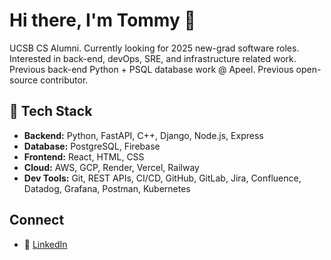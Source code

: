 # Hi there, I'm Tommy 👋

UCSB CS Alumni. Currently looking for 2025 new-grad software roles. Interested in back-end, devOps, SRE, and infrastructure related work. Previous back-end Python + PSQL database work @ Apeel. Previous open-source contributor.

## 🚀 Tech Stack
- **Backend:** Python, FastAPI, C++, Django, Node.js, Express
- **Database:** PostgreSQL, Firebase
- **Frontend:** React, HTML, CSS
- **Cloud:** AWS, GCP, Render, Vercel, Railway
- **Dev Tools:** Git, REST APIs, CI/CD, GitHub, GitLab, Jira, Confluence, Datadog, Grafana, Postman, Kubernetes

## Connect
- 💼 [LinkedIn](https://www.linkedin.com/in/tommy-so/)

